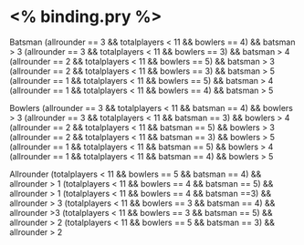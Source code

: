 # <% binding.pry %>


Batsman
(allrounder == 3 && totalplayers < 11 && bowlers == 4) && batsman > 3
(allrounder == 3 && totalplayers < 11 && bowlers == 3) && batsman > 4
(allrounder == 2 && totalplayers < 11 && bowlers == 5) && batsman > 3
(allrounder == 2 && totalplayers < 11 && bowlers == 3) && batsman > 5
(allrounder == 1 && totalplayers < 11 && bowlers == 5) && batsman > 4
(allrounder == 1 && totalplayers < 11 && bowlers == 4) && batsman > 5



Bowlers
(allrounder == 3 && totalplayers < 11 && batsman == 4) && bowlers > 3
(allrounder == 3 && totalplayers < 11 && batsman == 3) && bowlers > 4
(allrounder == 2 && totalplayers < 11 && batsman == 5) && bowlers > 3
(allrounder == 2 && totalplayers < 11 && batsman == 3) && bowlers > 5
(allrounder == 1 && totalplayers < 11 && batsman == 5) && bowlers > 4
(allrounder == 1 && totalplayers < 11 && batsman == 4) && bowlers > 5


Allrounder
(totalplayers < 11 && bowlers == 5  && batsman == 4) && allrounder > 1
(totalplayers < 11 && bowlers == 4  && batsman == 5) && allrounder > 1
(totalplayers < 11 && bowlers == 4  && batsman ==3) && allrounder > 3
(totalplayers < 11 && bowlers == 3 && batsman == 4) && allrounder >3
(totalplayers < 11 && bowlers == 3  && batsman == 5) && allrounder > 2
(totalplayers < 11 && bowlers == 5  && batsman == 3) && allrounder > 2